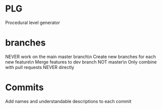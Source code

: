 # PLG
Procedural level generator
# branches
NEVER work on the main master branch\n
Create new branches for each new feature\n
Merge features to dev branch NOT master\n
Only combine with pull requests NEVER directly

# Commits
Add names and understandable descriptions to each commit
